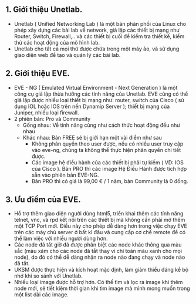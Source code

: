 ## 1. Giới thiệu Unetlab.
- Unetlab ( Unified Networking Lab ) là một bản phân phối của Linux cho phép xây dựng các bài lab về network, giả lập các thiết bị mạng như Router, Switch, Firewall,.. và các thiết bị cuối để kiểm tra thiết kế, kiểm thử các hoạt động của mô hình lab.
- Unetlab cho tất cả mọi thứ được chứa trong một máy ảo, và sử dụng giao diện web để tạo và quản lý các bài lab.

## 2. Giới thiệu EVE.
- EVE - NG ( Emulated Virtual Environment - Next Generation ) là một công cụ giả lập thừa hưởng các tính năng của Unetlab. EVE cũng có thể giả lập được nhiều loại thiết bị mạng như: router, switch của Cisco ( sử dụng IOL hoặc IOS trên nền Dynamip Server ); thiết bị mạng của Juniper, nhiều loại firewall.
- 2 phiên bản: Pro và Community
	+ Gống nhau: Về tính năng cũng như cách thức hoạt động đều như nhau
	+ Khác nhau: Bản FREE sẽ bị giới hạn một vài điểm như sau 
   		* Không phân quyền theo user được, nếu có nhiều user truy cập vào eve-ng, chúng ta không thể thực hiện phân quyền chi tiết được.
   	 	* Các image hệ điều hành của các thiết bị phải tự kiếm ( VD: IOS của Cisco ). Bản PRO thì các image Hệ Điều Hành được tích hợp sẵn vào phiên bản EVE-NG.
  		* Bản PRO thì có giá là 99,00 € / 1 năm, bản Community là 0 đồng.

## 3. Ưu điểm của EVE.
- Hỗ trợ thêm giao diện người dùng html5, triển khai thêm các tính năng telnet, vnc, và rpd kết nối trên các thiết bị mà không cần phải mở thêm một TCP Port mới. Điều này cho phép dễ dàng hơn trong việc chạy EVE trên các máy chủ server ở bất kì đâu và cung cấp cơ chế remote để có thể làm việc với nhiều người dùng hơn.
- Các node đã tắt giờ đã được phân biệt các node khác thông qua màu sắc (màu xám cho các node đã tắt thay vì chỉ toàn màu xanh cho mọi node), do đó có thể dễ dàng nhận ra node nào đang chạy và node nào đã tắt.
- UKSM được thực hiện và kích hoạt mặc định, làm giảm thiểu đáng kể bộ nhớ khi so sánh với Unetlab.	
- Nhiều loại image được hỗ trợ hơn. Có thể tìm và lọc ra image khi thêm node mới, sẽ tiết kiệm thời gian khi tìm image mà mình mong muốn trong một list dài các image.
